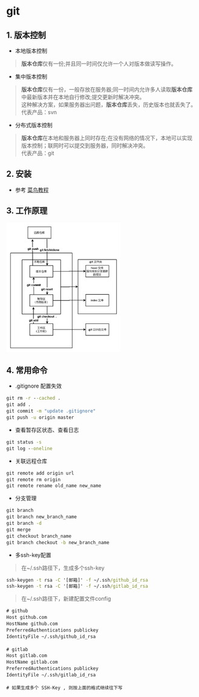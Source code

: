# git

## 1. 版本控制

- 本地版本控制

>**版本仓库**仅有一份;并且同一时间仅允许一个人对版本做读写操作。

- 集中版本控制

>**版本仓库**仅有一份，一般存放在服务器;同一时间内允许多人读取**版本仓库**中最新版本并在本地自行修改;提交更新时解决冲突。<br>
>这种解决方案，如果服务器出问题，**版本仓库**丢失，历史版本也就丢失了。<br>
>代表产品：svn

- 分布式版本控制

>**版本仓库**在本地和服务器上同时存在;在没有网络的情况下，本地可以实现版本控制；联网时可以提交到服务器，同时解决冲突。<br>
>代表产品：git

## 2. 安装

- 参考 [菜鸟教程](https://www.runoob.com/git/git-install-setup.html)

## 3. 工作原理

<!-- ![工作原理](../_static/img/git.png) -->
<img src="../_static/img/git.png" width="60%" height="60%">

## 4. 常用命令

- .gitignore 配置失效

```cmd
git rm -r --cached .
git add .
git commit -m "update .gitignore"
git push -u origin master
```

- 查看暂存区状态、查看日志

```cmd
git status -s
git log --oneline
```

- 关联远程仓库

```cmd
git remote add origin url
git remote rm origin
git remote rename old_name new_name
```

- 分支管理

```cmd
git branch
git branch new_branch_name
git branch -d
git merge
git checkout branch_name
git branch checkout -b new_branch_name
```

- 多ssh-key配置

>在~/.ssh路径下，生成多个ssh-key

```cmd
ssh-keygen -t rsa -C '[邮箱]' -f ~/.ssh/github_id_rsa
ssh-keygen -t rsa -C '[邮箱]' -f ~/.ssh/gitlab_id_rsa
```

>在~/.ssh路径下，新建配置文件config

```txt
# github
Host github.com
HostName github.com
PreferredAuthentications publickey
IdentityFile ~/.ssh/github_id_rsa

# gitlab
Host gitlab.com
HostName gitlab.com
PreferredAuthentications publickey
IdentityFile ~/.ssh/gitlab_id_rsa

# 如果生成多个 SSH-Key , 则按上面的格式继续往下写
```

